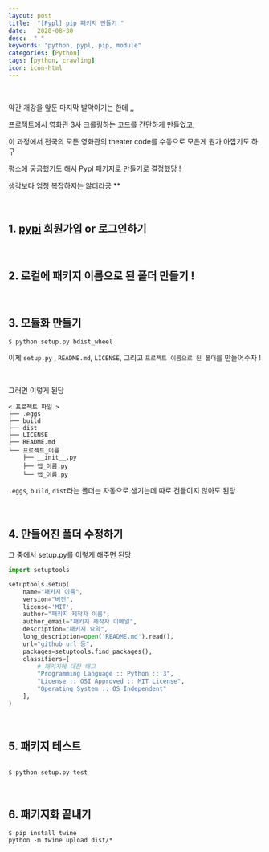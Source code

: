 ```yaml
---
layout: post
title:  "[Pypl] pip 패키지 만들기 "
date:   2020-08-30
desc:  " "
keywords: "python, pypl, pip, module"
categories: [Python]
tags: [python, crawling]
icon: icon-html
---
```


<br>


약간 개강을 앞둔 마지막 발악이기는 한데 ,,


프로젝트에서 영화관 3사 크롤링하는 코드를 간단하게 만들었고,

이 과정에서 전국의 모든 영화관의 theater code를 수동으로 모은게 뭔가 아깝기도 하구

평소에 궁금했기도 해서 Pypl 패키지로 만들기로 결정했당 !

생각보다 엄청 복잡하지는 않더라궁 **


<br>

## 1. [pypi](https://pypi.org/) 회원가입 or 로그인하기


<br>

## 2. 로컬에 패키지 이름으로 된 폴더 만들기 !

<br>



## 3. 모듈화 만들기

```
$ python setup.py bdist_wheel
```

이제 `setup.py` , `README.md`, `LICENSE`, 그리고 `프로젝트 이름으로 된 폴더`를 만들어주자 !

<br>

그러면 이렇게 된당



```
< 프로젝트 파일 >
├── .eggs
├── build
├── dist
├── LICENSE
├── README.md
└── 프로젝트_이름
    ├── __init__.py
    ├── 앱_이름.py
    └── 앱_이름.py
```


`.eggs`, `build`, `dist`라는 폴더는 자동으로 생기는데 따로 건들이지 않아도 된당


<br>



## 4. 만들어진 폴더 수정하기



그 중에서 setup.py를 이렇게 해주면 된당


```python
import setuptools

setuptools.setup(
    name="패키지 이름",
    version="버전",
    license='MIT',
    author="패키지 제작자 이름",
    author_email="패키지 제작자 이메일",
    description="패키지 요약",
    long_description=open('README.md').read(),
    url="github url 등",
    packages=setuptools.find_packages(),
    classifiers=[
        # 패키지에 대한 태그
        "Programming Language :: Python :: 3",
        "License :: OSI Approved :: MIT License",
        "Operating System :: OS Independent"
    ],
)
```

<br>

## 5. 패키지 테스트


```      

$ python setup.py test   
```


<br>


## 6. 패키지화 끝내기


```
$ pip install twine
python -m twine upload dist/*    
```



<br>
